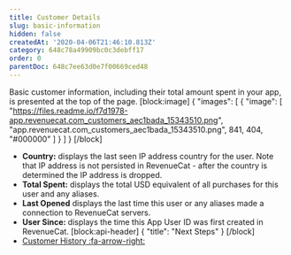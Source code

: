 ```yaml
---
title: Customer Details
slug: basic-information
hidden: false
createdAt: '2020-04-06T21:46:10.813Z'
category: 648c78a49909bc0c3debff17
order: 0
parentDoc: 648c7ee63d0e7f00669ced48
---
```

Basic customer information, including their total amount spent in your app, is presented at the top of the page.
[block:image]
{
  "images": [
    {
      "image": [
        "https://files.readme.io/f7d1978-app.revenuecat.com_customers_aec1bada_15343510.png",
        "app.revenuecat.com_customers_aec1bada_15343510.png",
        841,
        404,
        "#000000"
      ]
    }
  ]
}
[/block]
* **Country:** displays the last seen IP address country for the user. Note that IP address is not persisted in RevenueCat - after the country is determined the IP address is dropped.
* **Total Spent:** displays the total USD equivalent of all purchases for this user and any aliases.
* **Last Opened** displays the last time this user or any aliases made a connection to RevenueCat servers.
* **User Since:** displays the time this App User ID was first created in RevenueCat.
[block:api-header]
{
  "title": "Next Steps"
}
[/block]
* [Customer History :fa-arrow-right:](doc:customer-history)